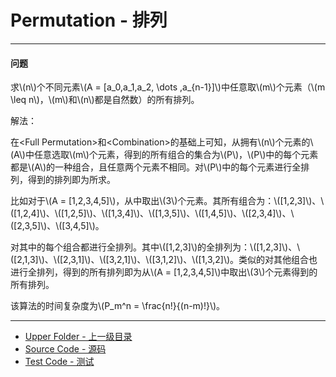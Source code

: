 <script type="text/javascript" src="https://cdn.mathjax.org/mathjax/latest/MathJax.js?config=TeX-AMS-MML_HTMLorMML"/></script>

# Permutation - 排列

--------

#### 问题

<p id="i">求\(n\)个不同元素\(A = [a_0,a_1,a_2, \dots ,a_{n-1}]\)中任意取\(m\)个元素（\(m \leq n\)，\(m\)和\(n\)都是自然数）的所有排列。 </p>
解法：
<p id="i">在&lt;Full Permutation&gt;和&lt;Combination&gt;的基础上可知，从拥有\(n\)个元素的\(A\)中任意选取\(m\)个元素，得到的所有组合的集合为\(P\)，\(P\)中的每个元素都是\(A\)的一种组合，且任意两个元素不相同。对\(P\)中的每个元素进行全排列，得到的排列即为所求。 </p>
<p id="i">比如对于\(A = [1,2,3,4,5]\)，从中取出\(3\)个元素。其所有组合为：\([1,2,3]\)、\([1,2,4]\)、\([1,2,5]\)、\([1,3,4]\)、\([1,3,5]\)、\([1,4,5]\)、\([2,3,4]\)、\([2,3,5]\)、\([3,4,5]\)。 </p>
<p id="i">对其中的每个组合都进行全排列。其中\([1,2,3]\)的全排列为：\([1,2,3]\)、\([2,1,3]\)、\([2,3,1]\)、\([3,2,1]\)、\([3,1,2]\)、\([1,3,2]\)。类似的对其他组合也进行全排列，得到的所有排列即为从\(A = [1,2,3,4,5]\)中取出\(3\)个元素得到的所有排列。 </p>
<p id="i">该算法的时间复杂度为\(P_m^n = \frac{n!}{(n-m)!}\)。 </p>
</div>

--------

* [Upper Folder - 上一级目录](../)
* [Source Code - 源码](https://github.com/zhaochenyou/Way-to-Algorithm/blob/master/src/CombinatorialMathematics/FullPermutation.hpp)
* [Test Code - 测试](https://github.com/zhaochenyou/Way-to-Algorithm/blob/master/src/CombinatorialMathematics/FullPermutation.cpp)
